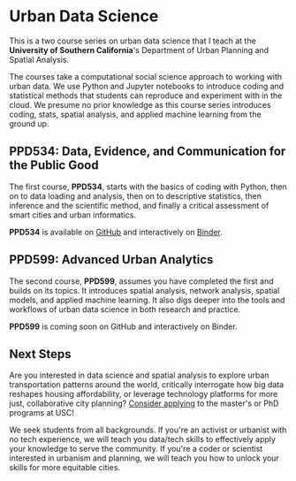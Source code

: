# Urban Data Science

This is a two course series on urban data science that I teach at the **University of Southern California**'s Department of Urban Planning and Spatial Analysis.

The courses take a computational social science approach to working with urban data. We use Python and Jupyter notebooks to introduce coding and statistical methods that students can reproduce and experiment with in the cloud. We presume no prior knowledge as this course series introduces coding, stats, spatial analysis, and applied machine learning from the ground up.

## PPD534: Data, Evidence, and Communication for the Public Good

The first course, **PPD534**, starts with the basics of coding with Python, then on to data loading and analysis, then on to descriptive statistics, then inference and the scientific method, and finally a critical assessment of smart cities and urban informatics.

**PPD534** is available on [GitHub](https://github.com/gboeing/ppd534) and interactively on [Binder](https://mybinder.org/v2/gh/gboeing/ppd534/HEAD).

## PPD599: Advanced Urban Analytics

The second course, **PPD599**, assumes you have completed the first and builds on its topics. It introduces spatial analysis, network analysis, spatial models, and applied machine learning. It also digs deeper into the tools and workflows of urban data science in both research and practice.

**PPD599** is coming soon on GitHub and interactively on Binder.

## Next Steps

Are you interested in data science and spatial analysis to explore urban transportation patterns around the world, critically interrogate how big data reshapes housing affordability, or leverage technology platforms for more just, collaborative city planning? [Consider applying](https://geoffboeing.com/lab/) to the master's or PhD programs at USC!

We seek students from all backgrounds. If you're an activist or urbanist with no tech experience, we will teach you data/tech skills to effectively apply your knowledge to serve the community. If you're a coder or scientist interested in urbanism and planning, we will teach you how to unlock your skills for more equitable cities.
